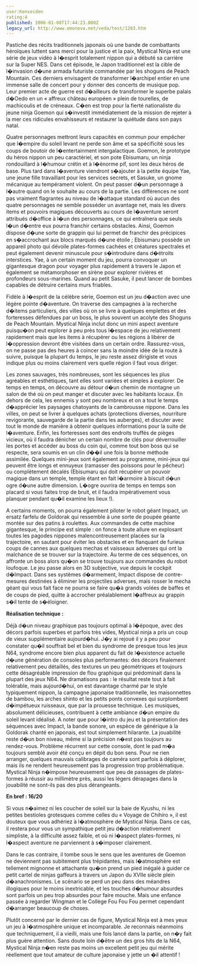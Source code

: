 ```yaml
---
user:Kenseiden
rating:4
published: 2006-01-08T17:44:23.000Z
legacy_url: http://www.emunova.net/veda/test/1283.htm
---
```

Pastiche des récits traditionnels japonais où une bande de combattants héroïques luttent sans merci pour la justice et la paix, Mystical Ninja est une série de jeux vidéo à l�esprit totalement nippon qui a débuté sa carrière sur la Super NES. Dans cet épisode, le Japon traditionnel est la cible de l�invasion d�une armada futuriste commandée par les shoguns de Peach Mountain. Ces derniers envisagent de transformer l�archipel entier en une immense salle de concert pour y donner des concerts de musique pop. Leur premier acte de guerre est d�ailleurs de transformer le superbe palais d�Oedo en un « affreux château européen » plein de tourelles, de machicoulis et de créneaux. C�en est trop pour la fierté nationaliste du jeune ninja Goemon qui s�investit immédiatement de la mission de rejeter à la mer ces ridicules envahisseurs et restaurer la quiétude dans son pays natal.  

  

Quatre personnages mettront leurs capacités en commun pour empêcher que l�empire du soleil levant ne perde son âme et sa spécificité sous les coups de boutoir de l�entertainment intergalactique. Goemon, le prototype du héros nippon un peu caractériel, et son pote Ebisumaru, un ninja rondouillard à l�humour crétin et à l�énorme pif, sont les deux héros de base. Plus tard dans l�aventure viendront s�ajouter à la petite équipe Yae, une jeune fille travaillant pour les services secrets, et Sasuke, un gnome mécanique au tempérament violent. On peut passer d�un personnage à l�autre quand on le souhaite au cours de la partie. Les différences ne sont pas vraiment flagrantes au niveau de l�attaque standard où aucun des quatre personnages ne semble posséder un avantage net, mais les divers items et pouvoirs magiques découverts au cours de l�aventure seront attribués d�office à l�un des personnages, ce qui entraînera que seuls l�un d�entre eux pourra franchir certains obstacles. Ainsi, Goemon dispose d�une sorte de grappin qui lui permet de franchir des précipices en s�accrochant aux blocs marqués d�une étoile ; Ebisumaru possède un appareil photo qui dévoile plates-formes cachées et créatures spectrales et peut également devenir minuscule pour s�introduire dans d�étroits interstices. Yae, à un certain moment du jeu, pourra convoquer un gigantesque dragon pour voyager plus rapidement à travers le Japon et également se métamorphoser en sirène pour explorer rivières et profondeurs sous-marines. Quand au petit Sasuke, il peut lancer de bombes capables de détruire certains murs friables.  

  

Fidèle à l�esprit de la célèbre série, Goemon est un jeu d�action avec une légère pointe d�aventure. On traverse des campagnes à la recherche d�items particuliers, des villes où on se livre à quelques emplettes et des forteresses défendues par un boss, le plus souvent un acolyte des Shoguns de Peach Mountain. Mystical Ninja inclut donc un mini aspect aventure puisqu�on peut explorer à peu près tous l�espace de jeu relativement rapidement mais que les items à récupérer ou les régions à libérer de l�oppression devront être visitées dans un certain ordre. Rassurez-vous, on ne passe pas des heures à coincer sans la moindre idée de la route à suivre, puisque la plupart du temps, le jeu reste assez dirigiste et vous indique plus ou moins clairement vers quelle région il faut vous diriger.   

  

Les zones sauvages, très nombreuses, sont les séquences les plus agréables et esthétiques, tant elles sont variées et simples à explorer. De temps en temps, on découvre au détour d�un chemin de montagne un salon de thé où on peut manger et discuter avec les habitants locaux. En dehors de cela, les ennemis y sont peu nombreux et on a tout le temps d�apprécier les paysages chatoyants de la cambrousse nippone. Dans les villes, on peut se livrer à quelques achats (protections diverses, nourriture revigorante, sauvegarde de la partie dans les auberges), et discuter avec tout le monde de manière à obtenir quelques informations pour la suite de l�aventure. Enfin, les forteresses sont des endroits truffés de pièges vicieux, où il faudra dénicher un certain nombre de clés pour déverrouiller les portes et accéder au boss du coin qui, comme tout bon boss qui se respecte, sera soumis en un clin d��il une fois la bonne méthode assimilée. Quelques mini-jeux sont également au programme, mini-jeux qui peuvent être longs et ennuyeux (ramasser des poissons pour le pêcheur) ou complètement décalés (Ebisumaru qui doit récupérer un pouvoir magique dans un temple, temple étant en fait l�armoire à biscuit d�un ogre d�une autre dimension. L�ogre ouvrira de temps en temps son placard si vous faites trop de bruit, et il faudra impérativement vous planquer pendant qu�il examine les lieux !).  

  

A certains moments, on pourra également piloter le robot géant Impact, un ersatz farfelu de Goldorak qui ressemble à une sorte de poupée géante montée sur des patins à roulettes. Aux commandes de cette machine gigantesque, le principe est simple : on fonce à toute allure en explosant toutes les pagodes nippones malencontreusement placées sur la trajectoire, en sautant pour éviter les obstacles et en flanquant de furieux coups de cannes aux quelques mechas et vaisseaux adverses qui ont la malchance de se trouver sur la trajectoire. Au terme de ces séquences, on affronte un boss alors qu�on se trouve toujours aux commandes du robot loufoque. Le jeu passe alors en 3D subjective, vue depuis le cockpit d�Impact. Dans ses systèmes d�armement, Impact dispose de contre-mesures destinées à éliminer les projectiles adverses, mais rosser le mecha géant qui vous fait face ne pourra se faire qu�à grands volées de baffes et de coups de pied, quitte à accrocher préalablement l�affreux au grappin s�il tente de s�éloigner.   

  

  

**Réalisation technique :**   

  

Déjà d�un niveau graphique pas toujours optimal à l�époque, avec des décors parfois superbes et parfois très vides, Mystical ninja a pris un coup de vieux supplémentaire aujourd�hui. J�y ai rejoué il y a peu pour constater qu�il souffrait bel et bien du syndrome de presque tous les jeux N64, syndrome encore bien plus apparent du fait de l�existence actuelle d�une génération de consoles plus performantes: des décors finalement relativement peu détaillés, des textures un peu géométriques et toujours cette désagréable impression de flou graphique qui prédominait dans la plupart des jeux N64\. Ne dramatisons pas : le résultat reste tout à fait tolérable, mais aujourd�hui, on est davantage charmé par le style typiquement nippon, la campagne japonaise traditionnelle, les maisonnettes de bambou, les arches shinto et les petits ponts convexes qui surplombent d�impétueux ruisseaux, que par la prouesse technique. Les musiques, absolument délicieuses, contribuent à cette ambiance d�un empire du soleil levant idéalisé. A noter que pour l�intro du jeu et la présentation des séquences avec Impact, la bande sonore, un espèce de générique à la Goldorak chanté en japonais, est tout simplement hilarante. La jouabilité reste d�un bon niveau, même si la précision n�est pas toujours au rendez-vous. Problème récurrent sur cette console, dont le pad m�a toujours semblé avoir été conçu en dépit du bon sens. Pour ne rien arranger, quelques mauvais calibrages de caméra sont parfois à déplorer, mais ils ne rendent heureusement pas la progression trop problématique. Mystical Ninja n�impose heureusement que peu de passages de plates-formes à réussir au millimètre près, aussi les légers dérapages dans la jouabilité ne sont-ils pas des plus dérangeants.   

  

**En bref : 16/20**   

Si vous n�aimez ni les coucher de soleil sur la baie de Kyushu, ni les petites bestioles grotesques comme celles du « Voyage de Chihiro », il est douteux que vous adhériez à l�atmosphère de Mystical Ninja. Dans ce cas, il restera pour vous un sympathique petit jeu d�action relativement simpliste, à la difficulté assez faible, et où ni l�aspect plates-formes, ni l�aspect aventure ne parviennent à s�imposer clairement.   

Dans le cas contraire, il tombe sous le sens que les aventures de Goemon ne deviennent pas subitement plus trépidantes, mais l�atmosphère est tellement mignonne et attachante qu�on prend un pied inégalé à guider ce petit cartel de ninjas gaffeurs à travers un Japon du XVIIe siècle plein d�anachronismes. Le scénario se perd un peu dans des méandres illogiques pour le moins inextricable, et les touches d�humour absurdes sont parfois un peu trop absurdes pour faire mouche. Mais une enfance passée à regarder Wingman et le Collège Fou Fou Fou permet cependant d�arranger beaucoup de choses.  

Plutôt concerné par le dernier cas de figure, Mystical Ninja est à mes yeux un jeu à l�atmosphère unique et incomparable. Je reconnais néanmoins que techniquement, il a vieilli, mais une fois lancé dans la partie, on n�y fait plus guère attention. Sans doute loin d�être un des gros hits de la N64, Mystical Ninja n�en reste pas moins un excellent petit jeu qui mérite réellement que tout amateur de culture japonaise y jette un �il attentif !